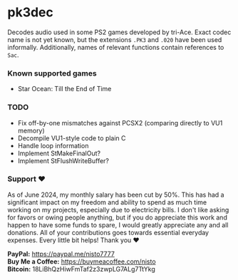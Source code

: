 # pk3dec

Decodes audio used in some PS2 games developed by tri-Ace. Exact codec name is not yet known, but the extensions `.PK3` and `.020` have been used informally. Additionally, names of relevant functions contain references to `Sac`.

### Known supported games
- Star Ocean: Till the End of Time

### TODO
- Fix off-by-one mismatches against PCSX2 (comparing directly to VU1 memory)
- Decompile VU1-style code to plain C
- Handle loop information
- Implement StMakeFinalOut?
- Implement StFlushWriteBuffer?

### Support ❤️

As of June 2024, my monthly salary has been cut by 50%. This has had a significant impact on my freedom and ability to spend as much time working on my projects, especially due to electricity bills. I don't like asking for favors or owing people anything, but if you do appreciate this work and happen to have some funds to spare, I would greatly appreciate any and all donations. All of your contributions goes towards essential everyday expenses. Every little bit helps! Thank you ❤️

**PayPal:** https://paypal.me/nisto7777  
**Buy Me a Coffee:** https://buymeacoffee.com/nisto  
**Bitcoin:** 18LiBhQzHiwFmTaf2z3zwpLG7ALg7TtYkg
